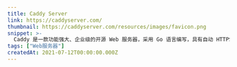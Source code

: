 ```yaml
---
title: Caddy Server
link: https://caddyserver.com/
thumbnail: https://caddyserver.com/resources/images/favicon.png
snippet: >-
  Caddy 是一款功能强大、企业级的开源 Web 服务器，采用 Go 语言编写，具有自动 HTTPS 功能。
tags: ["Web服务器"]
createdAt: 2021-07-12T00:00:00.000Z
---
```

